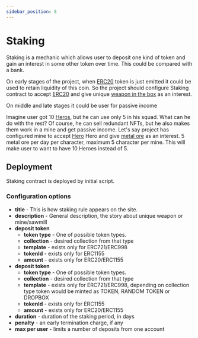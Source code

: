 ```yaml
---
sidebar_position: 8
---
```


# Staking

Staking is a mechanic which allows user to deposit one kind of token and gain an interest in some other token over time. This could be compared with a bank. 

On early stages of the project, when [ERC20](/docs/category/erc20/) token is just emitted it could be used to retain liquidity of this coin. So the project should configure Staking contract to accept [ERC20](/docs/category/erc20/) and give unique [weapon in the box](/docs/admin-panel/ERC721/dropbox/) as an interest.

On middle and late stages it could be user for passive income

Imagine user got 10 [Heros](/docs/category/erc998/), but he can use only 5 in his squad. What can he do with the rest? Of course, he can sell redundant NFTs, but he also makes them work in a mine and get passive income. Let's say project has configured mine to accept [Hero](/docs/category/erc998/) Hero and give [metal ore](/docs/category/erc1155/) as an interest. 5 metal ore per day per character, maximum 5 character per mine. This will make user to want to have 10 Heroes instead of 5.

## Deployment

Staking contract is deployed by initial script.

### Configuration options

- **title** - This is how staking rule appears on the site.
- **description** - General description, the story about unique weapon or mine/sawmill
- **deposit token**
    - **token type** - One of possible token types.
    - **collection** - desired collection from that type
    - **template** - exists only for ERC721/ERC998
    - **tokenId** - exists only for ERC1155
    - **amount** - exists only for ERC20/ERC1155
- **deposit token**
    - **token type** - One of possible token types.
    - **collection** - desired collection from that type
    - **template** - exists only for ERC721/ERC998, depending on collection type token would be minted as TOKEN, RANDOM TOKEN or DROPBOX
    - **tokenId** - exists only for ERC1155
    - **amount** - exists only for ERC20/ERC1155
- **duration** - duration of the staking period, in days
- **penalty** - an early termination charge, if any
- **max per user** - limits a number of deposits from one account

